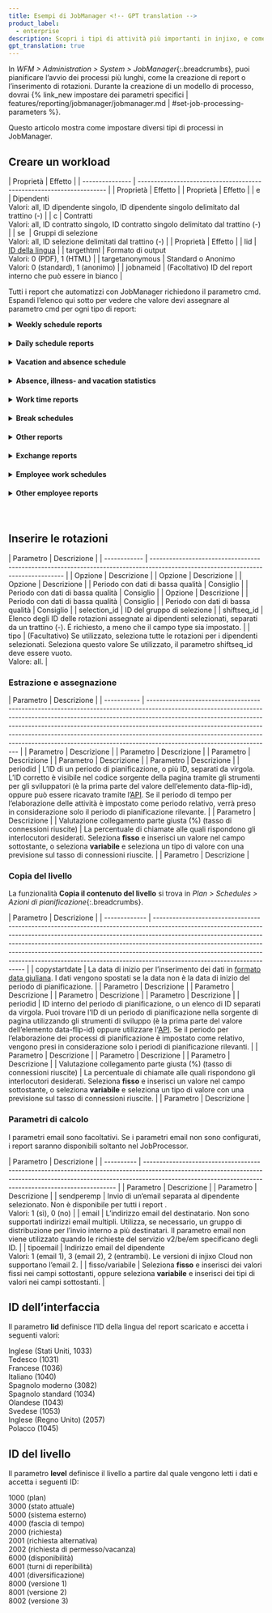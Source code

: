 ```yaml
---
title: Esempi di JobManager <!-- GPT translation -->
product_label:
  - enterprise
description: Scopri i tipi di attività più importanti in injixo, e come sono utilizzati. <!-- GPT translation -->
gpt_translation: true
---
```


In _WFM > Administration > System > JobManager_{:.breadcrumbs}, puoi pianificare l’avvio dei processi più lunghi, come la creazione di report o l’inserimento di rotazioni. Durante la creazione di un modello di processo, dovrai {% link_new impostare dei parametri specifici | features/reporting/jobmanager/jobmanager.md | #set-job-processing-parameters %}. <!-- GPT translation -->

Questo articolo mostra come impostare diversi tipi di processi in JobManager. <!-- GPT translation -->


<style> <!-- TM 100 -->
table { <!-- TM 100 -->
   width: 20%; <!-- TM 79 -->
} <!-- TM 100 -->

table th:first-of-type { <!-- TM 100 -->
   width: 20%; <!-- TM 87 -->
} <!-- TM 100 -->
table th:nth-of-type(2) { <!-- TM 100 -->
   width: 20%; <!-- TM 87 -->
} <!-- TM 100 -->
</style> <!-- TM 100 -->

## Creare un workload <!-- TM 68 -->

<!-- {{ 1 | image: 'Sending Job Manager Report via Email', '50%' }} -->


| Proprietà                                    | Effetto                 | <!-- TM 68 -->
| --------------- | -------------------------------------------------------------------- |
| Proprietà                                    | Effetto                 | <!-- TM 62 -->
| Proprietà                                    | Effetto                 | <!-- TM 63 -->
| e               | Dipendenti<br>Valori: all, ID dipendente singolo, ID dipendente singolo delimitato dal trattino (-)     | <!-- GPT translation -->
| c               | Contratti<br>Valori: all, ID contratto singolo, ID contratto singolo delimitato dal trattino (-)     | <!-- GPT translation -->
| se              | Gruppi di selezione<br>Valori: all, ID selezione delimitati dal trattino (-)    | <!-- GPT translation -->
| Proprietà                                    | Effetto                 | <!-- TM 61 -->
| lid             | [ID della lingua](#id-lingua)                                          | <!-- GPT translation -->
| targethtml      | Formato di output<br>Valori: 0 (PDF), 1 (HTML)                           | <!-- GPT translation -->
| targetanonymous | Standard o Anonimo<br>Valori: 0 (standard), 1 (anonimo) | <!-- GPT translation -->
| jobnameid       | (Facoltativo) ID del report interno che può essere in bianco                      | <!-- GPT translation -->


Tutti i report che automatizzi con JobManager richiedono il parametro cmd. Espandi l’elenco qui sotto per vedere che valore devi assegnare al parametro cmd per ogni tipo di report: <!-- GPT translation -->

<details style="padding-bottom: 20px;">
<summary><strong>Weekly schedule reports</strong></summary>
<br>
<br>
<br>
<table>
  <thead>
    <tr>
      <th>Descrizione</th> <!-- TM 65 -->
      <th>Valore del parametro del comando</th> <!-- GPT translation -->
    </tr>
  </thead>
  <tr>
    <td>Orario settimanale I</td> <!-- GPT translation -->
    <td>shiftplan</td> <!-- GPT translation -->
  </tr>
  <tr>
    <td>shiftplan con filtro</td> <!-- GPT translation -->
    <td>shiftplan showconsel=1</td> <!-- GPT translation -->
  </tr>
  <tr>
    <td>Pianificazione settimanale I (senza attività di giorno intero)</td> <!-- GPT translation -->
    <td>shiftplansel hidefda=1</td> <!-- GPT translation -->
  </tr>
  <tr>
    <td>Piano settimanale II (senza FDA)</td> <!-- GPT translation -->
    <td>shiftplansel showbreaks=1 hidefda=1</td> <!-- GPT translation -->
  </tr>
  <tr>
    <td>Piano settimanale II (senza interruzioni) (solo per l’installazione in locali)</td> <!-- GPT translation -->
    <td>shiftplansel</td> <!-- GPT translation -->
  </tr>
  <tr>
    <td>Piano settimanale (senza interruzioni) (senza attività a giornata intera)</td> <!-- GPT translation -->
    <td>shiftplansel hidefda=1</td> <!-- GPT auto-propagation -->
  </tr>
  <tr>
    <td>shiftplansel hidefda=1</td> <!-- GPT translation -->
    <td>shiftplansel hidefda=1</td> <!-- GPT translation -->
  </tr>
  <tr>
    <td>Weekly Schedule III (senza attività a giornata completa)</td> <!-- GPT translation -->
    <td>weeklyworkplan hidefda=1</td> <!-- GPT translation -->
  </tr>
</table>
</details>  

<details style="padding-bottom: 20px;">
<summary><strong>Daily schedule reports</strong>
</summary> <!-- GPT translation -->
<br>
<br>
<table>
  <thead>
    <tr>
      <th>Descrizione</th> <!-- TM 65 -->
      <th>Valore del parametro del comando</th> <!-- GPT auto-propagation -->
    </tr>
  </thead>
  <tr>
    <td>	Fascia oraria (1)</td> <!-- GPT translation -->
    <td>staffworkpubar</td> <!-- GPT translation -->
  </tr>
  <tr>
    <td>Orario tipo I con pause</td> <!-- GPT translation -->
    <td>staffworkpubarbreaks</td> <!-- GPT translation -->
  </tr>
  <tr>
    <td>Orario tipo I (senza assenze, malattie e ferie) </td> <!-- GPT translation -->
    <td>staffworkpubarabsences</td> <!-- GPT translation -->
  </tr>
  <tr>
    <td>Orario settimanale II</td> <!-- GPT translation -->
    <td>staffworktimebar</td> <!-- GPT translation -->
  </tr>
  <tr>
    <td>Programmazione giornaliera con pause – II</td> <!-- GPT translation -->
    <td>staffworktimebarbreaks</td> <!-- GPT translation -->
  </tr>
  <tr>
    <td>Orario giornaliero II con sommario dei turni</td> <!-- GPT translation -->
    <td>staffworktimebartotal</td> <!-- GPT translation -->
  </tr>
  <tr>
    <td>Calendario giornaliero II con sommario dei turni e pause</td> <!-- GPT translation -->
    <td>staffworktimebartotalbreaks</td> <!-- GPT translation -->
  </tr>
  <tr>
    <td>Pianificazione giornaliera III</td> <!-- GPT translation -->
    <td>stafffworkactbar</td> <!-- GPT translation -->
  </tr>
  <tr>
    <td>Orario La <nobr>III</nobr> con pause</td> <!-- GPT translation -->
    <td>staffworkactbarbreaks</td> <!-- GPT translation -->
  </tr>
  <tr>
    <td>Piano di attività IV</td> <!-- GPT translation -->
    <td>staffworkpubarsel</td> <!-- GPT translation -->
  </tr>
  <tr>
    <td>Orario settimanale flessibile</td> <!-- GPT translation -->
    <td>staffworktimebarsel</td> <!-- GPT translation -->
  </tr>
  <tr>
    <td>staffworktimebarsel</td> <!-- GPT translation -->
    <td>staffworkactbarsel</td> <!-- GPT translation -->
  </tr>
</table>
</details>

<details style="padding-bottom: 20px;">
<summary><strong>Vacation and absence schedule</strong></summary>
<br>
<br>
<br>
<table>
  <thead>
    <tr>
      <th>Descrizione</th> <!-- TM 65 -->
      <th>Valore del parametro del comando</th> <!-- GPT auto-propagation -->
    </tr>
  </thead>
  <tr>
    <td>Pianificazione assenze</td> <!-- GPT translation -->
    <td>assenza</td> <!-- GPT translation -->
  </tr>
  <tr>
    <td>Pianificazione assenze flessibili</td> <!-- GPT translation -->
    <td>realabsence</td> <!-- GPT translation -->
  </tr>
  <tr>
    <td>Real-time riepiloghi_</td> <!-- GPT translation -->
    <td>orgabscalendar</td> <!-- GPT translation -->
  </tr>
  <tr>
    <td>Calendario ferie I</td> <!-- GPT translation -->
    <td>festività</td> <!-- GPT translation -->
  </tr>
  <tr>
    <td>Polizza dei permessi I con orario pieno</td> <!-- GPT translation -->
    <td>ferie_fte</td> <!-- GPT translation -->
  </tr>
  <tr>
    <td>Calendario per le ferie II</td> <!-- GPT translation -->
    <td>staffworktimebartotal</td> <!-- GPT auto-propagation -->
  </tr>
</table>
</details>

<details style="padding-bottom: 20px;">
<summary><strong>Absence, illness- and vacation statistics</strong></summary>
<br>
<br>
<br>
<table>
  <thead>
    <tr>
      <th>Descrizione</th> <!-- TM 65 -->
      <th>Valore del parametro del comando</th> <!-- GPT auto-propagation -->
    </tr>
  </thead>
  <tr>
    <td>Statistica assenze</td> <!-- GPT translation -->
    <td>ass_c</td> <!-- GPT translation -->
  </tr>
  <tr>
    <td>Statistiche sulle assenze con la somma totale</td> <!-- GPT translation -->
    <td>absence_t</td> <!-- GPT translation -->
  </tr>
  <tr>
    <td>Statistiche sulle assenze in formato FTE</td> <!-- GPT translation -->
    <td>assenza_fte</td> <!-- GPT translation -->
  </tr>
  <tr>
    <td>Statistiche sulle ferie</td> <!-- GPT translation -->
    <td>holiday_c</td> <!-- GPT translation -->
  </tr>
  <tr>
    <td>Statistiche sui permessi con la colonna dell’importo totale</td> <!-- GPT translation -->
    <td>festivi_t</td> <!-- GPT translation -->
  </tr>
  <tr>
    <td>Statistica sulle ferie con l’equivalente a tempo pieno</td> <!-- GPT translation -->
    <td>holiday_fte</td> <!-- GPT translation -->
  </tr>
  <tr>
    <td>Statistiche assenze per malattia</td> <!-- GPT translation -->
    <td>illness_c</td> <!-- GPT translation -->
  </tr>
  <tr>
    <td>Statistiche sulle malattie con colonna dell’importo totale</td> <!-- GPT translation -->
    <td>illness_t</td> <!-- GPT translation -->
  </tr>
  <tr>
    <td>Statistiche sulle malattie con equivalente a tempo pieno (ETP)</td> <!-- GPT translation -->
    <td>malattia_etp</td> <!-- GPT translation -->
  </tr>
</table>
</details>

<details style="padding-bottom: 20px;">
<summary><strong>Work time reports</strong></summary>
<br>
<br>
<br>
<table>
  <thead>
    <tr>
      <th>Descrizione</th> <!-- TM 65 -->
      <th>Valore del parametro del comando</th> <!-- GPT auto-propagation -->
    </tr>
  </thead>
  <tr>
    <td>Tempo lavorato Volte per unità di pianificazione</td> <!-- GPT translation -->
    <td>diff_pu</td> <!-- GPT translation -->
  </tr>
  <tr>
    <td>Attività in ore</td> <!-- GPT translation -->
    <td>activ_st</td> <!-- GPT translation -->
  </tr>
  <tr>
    <td>attività_st</td> <!-- GPT translation -->
    <td>attività_st</td> <!-- GPT translation -->
  </tr>
  <tr>
    <td>attività_st</td> <!-- GPT translation -->
    <td>attività\_st</td> <!-- GPT translation -->
  </tr>
  <tr>
    <td>Attività lavorative nette (solo per on-premise)</td> <!-- GPT translation -->
    <td>realized_hours</td> <!-- GPT translation -->
  </tr>
  <tr>
    <td>Analisi delle attività</td> <!-- GPT translation -->
    <td>state_train</td> <!-- GPT translation -->
  </tr>
</table>
</details>

<details style="padding-bottom: 20px;">
<summary><strong>Break schedules</strong></summary>
<br>
<br>
<br>
<table>
  <thead>
    <tr>
      <th>Descrizione</th> <!-- TM 65 -->
      <th>Valore del parametro del comando</th> <!-- GPT auto-propagation -->
    </tr>
  </thead>
  <tr>
    <td>Break Schedule I</td> <!-- GPT translation -->
    <td>pausa</td> <!-- GPT translation -->
  </tr>
  <tr>
    <td>pausa</td> <!-- GPT translation -->
    <td>pausetwo</td> <!-- GPT translation -->
  </tr>
  <tr>
    <td>pausetwo</td> <!-- GPT translation -->
    <td>pausethree</td> <!-- GPT translation -->
  </tr>
</table>
</details>

<details style="padding-bottom: 20px;">
<summary><strong>Other reports</strong></summary>
<br>
<br>
<br>
<table>
  <thead>
    <tr>
      <th>Descrizione</th> <!-- TM 65 -->
      <th>Valore del parametro del comando</th> <!-- GPT auto-propagation -->
    </tr>
  </thead>
  <tr>
    <td>Differenza tra i livelli nel tempo di lavoro</td> <!-- GPT translation -->
    <td>worktimes</td> <!-- GPT translation -->
  </tr>
  <tr>
    <td>Rapporti sui conti del tempo</td> <!-- GPT translation -->
    <td>Rapporto sul conto del tempo</td> <!-- GPT translation -->
  </tr>
  <tr>
    <td>Turni con fabbisogno</td> <!-- GPT translation -->
    <td>genshifts</td> <!-- GPT translation -->
  </tr>
  <tr>
    <td>Numero di giorni fino alla fine del mese con turni notturni, turni del fine settimana e turni festivi (disponibile solo per l'installazione locale)</td> <!-- GPT translation -->
    <td>shifttype</td> <!-- GPT translation -->
  </tr>
  <tr>
    <td>Quantità secondo il tipo di contratto</td> <!-- GPT translation -->
    <td>capacity</td> <!-- GPT translation -->
  </tr>
  <tr>
    <td>Training Programs (Solo On-premise)</td> <!-- GPT translation -->
    <td>train_camp_summary</td> <!-- GPT translation -->
  </tr>
  <tr>
    <td>Organico minimo (solo On-premise)</td> <!-- GPT translation -->
    <td>minimalcoverage</td> <!-- GPT translation -->
  </tr>
  <tr>
    <td>Configurazione delle regole di pianificazione</td> <!-- GPT translation -->
    <td>schedulingrules</td> <!-- GPT translation -->
  </tr>
  <tr>
    <td>Pianificazione delle ferie</td> <!-- GPT translation -->
    <td>vacationoverview</td> <!-- GPT translation -->
  </tr>
  <tr>
    <td>Processi programmati: panoramica dei turni</td> <!-- GPT translation -->
    <td>monthlyshiftplan</td> <!-- GPT translation -->
  </tr>
  <tr>
    <td>Ore di lavoro annuali</td> <!-- GPT translation -->
    <td>work_time_analysis</td> <!-- GPT translation -->
  </tr>
  <tr>
    <td>Compliance Report</td> <!-- GPT translation -->
    <td>conformità</td> <!-- GPT translation -->
  </tr>
  <tr>
    <td>Report di conformità</td> <!-- GPT translation -->
    <td>aderenza</td> <!-- GPT translation -->
  </tr>
</table>
</details>

<details style="padding-bottom: 20px;">
<summary><strong>Exchange reports</strong>
</summary> <!-- GPT auto-propagation -->
<br>
<br>
<br>
<table>
  <thead>
    <tr>
      <th>Descrizione</th> <!-- TM 65 -->
      <th>Valore del parametro del comando</th> <!-- GPT auto-propagation -->
    </tr>
  </thead>
  <tr>
    <td>Exchanges I (Solo su infrastruttura locale)</td> <!-- GPT translation -->
    <td>shiftexchdetails</td> <!-- GPT translation -->
  </tr>
  <tr>
    <td>Scambi II (solo per on-premise)</td> <!-- GPT translation -->
    <td>shiftexchnodetails</td> <!-- GPT translation -->
  </tr>
  <tr>
    <td>shiftexchnodetails</td> <!-- GPT translation -->
    <td>shiftexchstats</td> <!-- GPT translation -->
  </tr>
</table>
</details>

<details style="padding-bottom: 20px;">
<summary><strong>Employee work schedules</strong></summary>
<br>
<br>
<br>
<table>
  <thead>
    <tr>
      <th>Descrizione</th> <!-- TM 65 -->
      <th>Valore del parametro del comando</th> <!-- GPT auto-propagation -->
    </tr>
  </thead>
  <tr>
    <td>Ciclo orario dei dipendenti I (elenco)</td> <!-- GPT translation -->
    <td>staffwork showbreaks=1</td> <!-- GPT translation -->
  </tr>
  <tr>
    <td>Orario di lavoro dei dipendenti I (elenco) (senza interruzioni)</td> <!-- GPT translation -->
    <td>staffwork</td> <!-- GPT translation -->
  </tr>
  <tr>
    <td>Orario di lavoro del dipendente II (elenco)</td> <!-- GPT translation -->
    <td>staffworkabsill</td> <!-- GPT translation -->
  </tr>
  <tr>
    <td>Orario di lavoro dipendente — Assillo</td> <!-- GPT translation -->
    <td>staffworkbar</td> <!-- GPT translation -->
  </tr>  
  <tr>
    <td>Cronologia orario IV (6 sett.)</td> <!-- GPT translation -->
  <td>staffsixweeksnobreaks</td> <!-- GPT translation -->
  </tr>  
  <tr>
    <td>Tabellone dei dipendenti IV (6 settimane) (Attività)</td> <!-- GPT translation -->
    <td>dipendentisixweeks</td> <!-- GPT translation -->
  </tr>
  <tr>
    <td>Employee Work Schedule IV (6 Weeks) (No Breaks)</td> <!-- GPT translation -->
    <td>staffsixweekstwo</td> <!-- GPT translation -->
  </tr>
</table>
</details>

<details style="padding-bottom: 40px;">
<summary><strong>Other employee reports</strong></summary>
<br>
<table>
  <thead>
    <tr>
      <th>Descrizione</th> <!-- TM 65 -->
      <th>Valore del parametro <strong>cmd</strong></th> <!-- GPT translation -->
    </tr>
  </thead>
  <tr>
    <td>Dipendente richiede pianificazione I (elenco) (Solo on-premise)</td> <!-- GPT translation -->
    <td>staff_wish</td> <!-- GPT translation -->
  </tr>
  <tr>
    <td>staff_wish</td> <!-- GPT translation -->
    <td>diff_st</td> <!-- GPT translation -->
  </tr>
  <tr>
    <td>Ore lavorate per dipendente II</td> <!-- GPT translation -->
    <td>diff_st_two</td> <!-- GPT translation -->
  </tr>
  <tr>
    <td>Registro mensile del dipendente (solo per on-premise)</td> <!-- GPT translation -->
    <td>registro</td> <!-- GPT translation -->
  </tr>
  <tr>
    <td>Organigramma</td> <!-- GPT translation -->
    <td>organ</td> <!-- GPT translation -->
  </tr>
  <tr>
    <td>Weekend Lavorativo I</td> <!-- GPT translation -->
    <td>weekendwork</td> <!-- GPT translation -->
  </tr>
  <tr>
    <td>weekendwork</td> <!-- GPT translation -->
    <td>weekendwork2</td> <!-- GPT translation -->
  </tr>
  <tr>
    <td>weekendwork3</td> <!-- GPT translation -->
    <td>weekendwork3</td> <!-- GPT translation -->
  </tr>
  <tr>
    <td>Anniversaries</td> <!-- GPT translation -->
    <td>jubileo</td> <!-- GPT translation -->
  </tr>
  <tr>
    <td>Cedolino vacanze (solo per l’installazione su server locale)</td> <!-- GPT translation -->
    <td>hd_list</td> <!-- GPT translation -->
  </tr>
  <tr>
    <td>Elenco del personale</td> <!-- GPT translation -->
    <td>read</td> <!-- GPT translation -->
  </tr>
  <tr>
    <td>Fluttuazione I</td> <!-- GPT translation -->
    <td>fluct</td> <!-- GPT translation -->
  </tr>
  <tr>
    <td>fluct II</td> <!-- GPT translation -->
    <td>dettaglifluttuazione</td> <!-- GPT translation -->
  </tr>
  <tr>
    <td>Sguardo d’insieme annuale (Solo per l'installazione in locale)</td> <!-- GPT translation -->
    <td>absencejob_cal</td> <!-- GPT translation -->
  </tr>
  <tr>
    <td>assenzaind_ric.comp</td> <!-- GPT translation -->
    <td>comp_week_work</td> <!-- GPT translation -->
  </tr>
  <tr>
    <td>comp_week_work</td> <!-- GPT translation -->
    <td>staffshiftseq</td> <!-- GPT translation -->
  </tr>
  <tr>
    <td>staffshiftseq</td> <!-- GPT translation -->
    <td>monthly_work_sched</td> <!-- GPT translation -->
  </tr>
  <tr>
    <td>Workplace (solo per on-premise)</td> <!-- GPT translation -->
    <td>assignedworkplaces</td> <!-- GPT translation -->
  </tr>
  <tr>
    <td>Permessi (estrazione e assegnazione)</td> <!-- GPT translation -->
    <td>laaholidaywork</td> <!-- GPT translation -->
  </tr>
  <tr>
    <td>Occupazione minima siti (solo On-premise)</td> <!-- GPT translation -->
    <td>deskminstaffing</td> <!-- GPT translation -->
  </tr>
  <tr>
    <td>Occupazione Postazione (Solo on-premise)</td> <!-- GPT translation -->
    <td>deskalloc</td> <!-- GPT translation -->
  </tr>
  <tr>
    <td>Validità dei dati di base (solo per on-premise)</td> <!-- GPT translation -->
    <td>masterdatavalidity</td> <!-- GPT translation -->
  </tr>
  <tr>
    <td>Discrepanze tra pianificazioni dei supervisor e dei dipendenti (solo On-premise)</td> <!-- GPT translation -->
    <td>coach_trainee</td> <!-- GPT translation -->
  </tr>
  <tr>
    <td>Master Data Overview</td> <!-- GPT translation -->
    <td>employeemasterdata</td> <!-- GPT translation -->
  </tr>
  <tr>
    <td>Autorizzazione per i gruppi (disponibile solo per l'installazione locale)</td> <!-- GPT translation -->
    <td>group_auth</td> <!-- GPT translation -->
  </tr>
  <tr>
    <td>Modificare i dati principali</td> <!-- GPT translation -->
    <td>audit</td> <!-- GPT translation -->
  </tr>
</table>
</details>


## Inserire le rotazioni <!-- TM 100 -->

<!-- {{ 2 | image: 'Insert Shift Sequences', '50%' }} -->

| Parametro        | Descrizione                                                                                                                                                                                                      | <!-- TM 64 -->
| ------------ | --------------------------------------------------------------------------------------------------------------------------------- |
   | Opzione                           | Descrizione                                                                                             | <!-- TM 64 -->
   | Opzione                           | Descrizione                                                                                             | <!-- TM 62 -->
   | Opzione                           | Descrizione                                                                                             | <!-- TM 60 -->
| Periodo con dati di bassa qualità     | Consiglio                                                                                                                                                         | <!-- TM 63 -->
| Periodo con dati di bassa qualità     | Consiglio                                                                                                                                                         | <!-- TM 61 -->
   | Opzione                           | Descrizione                                                                                             | <!-- TM 61 -->
| Periodo con dati di bassa qualità     | Consiglio                                                                                                                                                         | <!-- TM 62 -->
| Periodo con dati di bassa qualità     | Consiglio                                                                                                                                                         | <!-- TM 65 -->
| selection_id | ID del gruppo di selezione                                                                                                                  | <!-- GPT translation -->
| shiftseq_id  | Elenco degli ID delle rotazioni assegnate ai dipendenti selezionati, separati da un trattino (-). É richiesto, a meno che il campo type sia impostato.                   | <!-- GPT translation -->
| tipo         | (Facultativo) Se utilizzato, seleziona tutte le rotazioni per i dipendenti selezionati. Seleziona questo valore Se utilizzato, il parametro shiftseq_id deve essere vuoto.<br>Valore: all. | <!-- GPT translation -->

### Estrazione e assegnazione <!-- GPT translation -->

<!-- {{ 3 | image: 'Lottery or Assignment', '50%' }} -->

| Parametro                    | Descrizione                                                                                                                                                                                                                                                                                                                                                                                                                                                                                                         | <!-- TM 84 -->
| ----------- | -------------------------------------------------------------------------------------------------------------------------------------------------------------------------------------------------------------------------------------------------------------------------------------------------------------------------------------------------------------------------------------------------------------------------------------------- |
| Parametro                    | Descrizione                                                                                                                                                                                                                                                                                                                                                                                                                                                                                                         | <!-- TM 77 -->
| Parametro                    | Descrizione                                                                                                                                                                                                                                                                                                                                                                                                                                                                                                         | <!-- TM 73 -->
| Parametro                    | Descrizione                                                                                                                                                                                                                                                                                                                                                                                                                                                                                                         | <!-- TM 78 -->
| Parametro                    | Descrizione                                                                                                                                                                                                                                                                                                                                                                                                                                                                                                         | <!-- TM 72 -->
| Parametro                    | Descrizione                                                                                                                                                                                                                                                                                                                                                                                                                                                                                                         | <!-- TM 69 -->
| periodid    | L’ID di un periodo di pianificazione, o più ID, separati da virgola. L’ID corretto è visibile nel codice sorgente della pagina tramite gli strumenti per gli sviluppatori (è la prima parte del valore dell’elemento data-flip-id), oppure può essere ricavato tramite l’[API](https://legacy-api.injixo.com/#tag/Planning-Periods/operation/getV1PlanningPeriodsStartDate). Se il periodo di tempo per l’elaborazione delle attività è impostato come periodo relativo, verrà preso in considerazione solo il periodo di pianificazione rilevante. | <!-- GPT translation -->
| Parametro                    | Descrizione                                                                                                                                                                                                                                                                                                                                                                                                                                                                                                         | <!-- TM 81 -->
| Valutazione collegamento parte giusta (%) (tasso di connessioni riuscite) | La percentuale di chiamate alle quali rispondono gli interlocutori desiderati. Seleziona **fisso** e inserisci un valore nel campo sottostante, o seleziona **variabile** e seleziona un tipo di valore con una previsione sul tasso di connessioni riuscite.                                                                                                                                                                                                                                                             | <!-- TM 64 -->
| Parametro                    | Descrizione                                                                                                                                                                                                                                                                                                                                                                                                                                                                                                         | <!-- TM 63 -->

### Copia del livello <!-- GPT translation -->

La funzionalità **Copia il contenuto del livello** si trova in _Plan > Schedules > Azioni di pianificazione_{:.breadcrumbs}. <!-- GPT translation -->

| Parametro                    | Descrizione                                                                                                                                                                                                                                                                                                                                                                                                                                                                                                         | <!-- TM 84 -->
| ------------- | -------------------------------------------------------------------------------------------------------------------------------------------------------------------------------------------------------------------------------------------------------------------------------------------------------------------------------------------------------------------------------------------------------------------------------------------- |
| copystartdate | La data di inizio per l’inserimento dei dati in [formato data giuliana](https://www.onlineconversion.com/julian_date.htm). I dati vengono spostati se la data non è la data di inizio del periodo di pianificazione. | <!-- GPT translation -->
| Parametro                    | Descrizione                                                                                                                                                                                                                                                                                                                                                                                                                                                                                                         | <!-- TM 69 -->
| Parametro                    | Descrizione                                                                                                                                                                                                                                                                                                                                                                                                                                                                                                         | <!-- TM 76 -->
| Parametro                    | Descrizione                                                                                                                                                                                                                                                                                                                                                                                                                                                                                                         | <!-- TM 74 -->
| Parametro                    | Descrizione                                                                                                                                                                                                                                                                                                                                                                                                                                                                                                         | <!-- TM 73 -->
| periodid      | ID interno del periodo di pianificazione, o un elenco di ID separati da virgola. Puoi trovare l’ID di un periodo di pianificazione nella sorgente di pagina utilizzando gli strumenti di sviluppo (è la prima parte del valore dell’elemento data-flip-id) oppure utilizzare l'[API](https://legacy-api.injixo.com/#tag/Planning-Periods/operation/getV1PlanningPeriodsStartDate). Se il periodo per l’elaborazione dei processi di pianificazione è impostato come relativo, vengono presi in considerazione solo i periodi di pianificazione rilevanti. | <!-- GPT translation -->
| Parametro                    | Descrizione                                                                                                                                                                                                                                                                                                                                                                                                                                                                                                         | <!-- TM 71 -->
| Parametro                    | Descrizione                                                                                                                                                                                                                                                                                                                                                                                                                                                                                                         | <!-- TM 77 -->
| Parametro                    | Descrizione                                                                                                                                                                                                                                                                                                                                                                                                                                                                                                         | <!-- TM 78 -->
| Valutazione collegamento parte giusta (%) (tasso di connessioni riuscite) | La percentuale di chiamate alle quali rispondono gli interlocutori desiderati. Seleziona **fisso** e inserisci un valore nel campo sottostante, o seleziona **variabile** e seleziona un tipo di valore con una previsione sul tasso di connessioni riuscite.                                                                                                                                                                                                                                                             | <!-- TM 62 -->
| Parametro                    | Descrizione                                                                                                                                                                                                                                                                                                                                                                                                                                                                                                         | <!-- TM 70 -->

### Parametri di calcolo <!-- TM 62 -->

I parametri email sono facoltativi. Se i parametri email non sono configurati, i report saranno disponibili soltanto nel JobProcessor. <!-- GPT translation -->

| Parametro        | Descrizione                                                                      | <!-- TM 65 -->
| ---------- | --------------------------------------------------------------------------------------------------------------------------------------------------------------------------------------------------------------------------------- |
| Parametro        | Descrizione                                                                                                                                                                                                      | <!-- TM 72 -->
| Parametro        | Descrizione                                                                                                                                                                                                      | <!-- TM 71 -->
| sendperemp | Invio di un’email separata al dipendente selezionato. Non è disponibile per tutti i report <!-- quali? -->.<br>Valori: 1 (sì), 0 (no)                                                                                                       | <!-- GPT translation -->
| email      | L’indirizzo email del destinatario. Non sono supportati indirizzi email multipli. Utilizza, se necessario, un gruppo di distribuzione per l’invio interno a più destinatari. Il parametro email non viene utilizzato quando le richieste del servizio v2/be/em specificano degli ID. | <!-- GPT translation -->
| tipoemail  | Indirizzo email del dipendente<br>Valori: 1 (email 1), 3 (email 2), 2 (entrambi). Le versioni di injixo Cloud non supportano l’email 2.                                                                                                             | <!-- GPT translation -->
| fisso/variabile   | Seleziona **fisso** e inserisci dei valori fissi nei campi sottostanti, oppure seleziona **variabile** e inserisci dei tipi di valori nei campi sottostanti.                                                                                                                                                                                                                         | <!-- TM 61 -->

## ID dell’interfaccia <!-- GPT translation -->

Il parametro **lid** definisce l’ID della lingua del report scaricato e accetta i seguenti valori: <!-- GPT translation -->

Inglese (Stati Uniti, 1033)<br> <!-- GPT translation -->
Tedesco (1031)<br> <!-- GPT translation -->
Francese (1036)<br> <!-- GPT translation -->
Italiano (1040)<br> <!-- GPT translation -->
Spagnolo moderno (3082)<br> <!-- GPT translation -->
Spagnolo standard (1034)<br> <!-- GPT translation -->
Olandese (1043)<br> <!-- GPT translation -->
Svedese (1053)<br> <!-- GPT translation -->
Inglese (Regno Unito) (2057)<br> <!-- GPT translation -->
Polacco (1045) <!-- GPT translation -->

## ID del livello <!-- GPT translation -->

Il parametro **level** definisce il livello a partire dal quale vengono letti i dati e accetta i seguenti ID: <!-- GPT translation -->

1000 (plan)<br> <!-- GPT translation -->
3000 (stato attuale)<br> <!-- GPT translation -->
5000 (sistema esterno)<br> <!-- GPT translation -->
4000 (fascia di tempo)<br> <!-- GPT translation -->
2000 (richiesta)<br> <!-- GPT translation -->
2001 (richiesta alternativa)<br> <!-- GPT translation -->
2002 (richiesta di permesso/vacanza)<br> <!-- GPT translation -->
6000 (disponibilità)<br> <!-- GPT translation -->
6001 (turni di reperibilità)<br> <!-- GPT translation -->
4001 (diversificazione)<br> <!-- GPT translation -->
8000 (versione 1)<br> <!-- GPT translation -->
8001 (versione 2)<br> <!-- GPT translation -->
8002 (versione 3)<br> <!-- GPT translation -->
